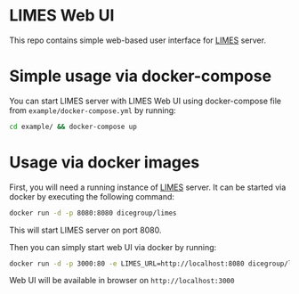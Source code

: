 LIMES Web UI
=========================

This repo contains simple web-based user interface for [LIMES](https://github.com/dice-group/LIMES) server.

# Simple usage via docker-compose

You can start LIMES server with LIMES Web UI using docker-compose file from `example/docker-compose.yml` by running:

```sh
cd example/ && docker-compose up
```

# Usage via docker images

First, you will need a running instance of [LIMES](https://github.com/dice-group/LIMES) server.
It can be started via docker by executing the following command:

```sh
docker run -d -p 8080:8080 dicegroup/limes
```

This will start LIMES server on port 8080.

Then you can simply start web UI via docker by running:

```sh
docker run -d -p 3000:80 -e LIMES_URL=http://localhost:8080 dicegroup/limes-webui
```

Web UI will be available in browser on `http://localhost:3000`
